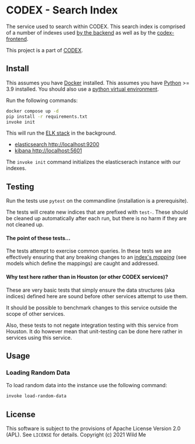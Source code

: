 # CODEX - Search Index


The service used to search within CODEX. This search index is comprised of a number of indexes used [by the backend]() as well as by the [codex-frontend]().

This project is a part of [CODEX]().


## Install

This assumes you have [Docker](https://docker.io) installed.
This assumes you have [Python](https://python.org) >= 3.9 installed.
You should also use a [python virtual environment](https://docs.python.org/dev/library/venv.html).

Run the following commands:

```bash
docker compose up -d
pip install -r requirements.txt
invoke init
```

This will run the [ELK stack](https://www.elastic.co/what-is/elk-stack) in the background.

- [elasticsearch http://localhost:9200](http://localhost:9200)
- [kibana http://localhost:5601](http://localhost:5601)

The `invoke init` command initializes the elasticserach instance with our indexes.


## Testing

Run the tests use `pytest` on the commandline (installation is a prerequisite).

The tests will create new indices that are prefixed with `test-`.
These should be cleaned up automatically after each run,
but there is no harm if they are not cleaned up.

#### The point of these tests...

The tests attempt to exercise common queries.
In these tests we are effectively ensuring that any breaking changes
to an [index's _mapping_](https://www.elastic.co/guide/en/elasticsearch/reference/current/mapping.html)
(see models which define the mappings) are caught and addressed.

#### Why test here rather than in Houston (or other CODEX services)?

These are very basic tests that simply ensure the data structures (aka indices) defined here are sound before other services attempt to use them.

It should be possible to benchmark changes to this service outside the scope of other services.

Also, these tests to not negate integration testing with this service from Houston.
It do however mean that unit-testing can be done here rather in services using this service.


## Usage

### Loading Random Data

To load random data into the instance use the following command:

```bash
invoke load-random-data
```


## License

This software is subject to the provisions of Apache License Version 2.0 (APL). See `LICENSE` for details. Copyright (c) 2021 Wild Me
